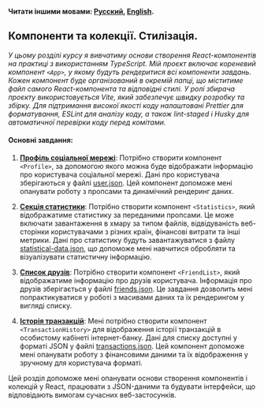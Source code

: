 **Читати іншими мовами: [Русский](./README.md), [English](./README.en.md).**

## Компоненти та колекції. Стилізація.

_У цьому розділі курсу я вивчатиму основи створення React-компонентів на
практиці з використанням TypeScript. Мій проєкт включає кореневий компонент
`<App>`, у якому будуть рендеритися всі компоненти завдань. Кожен компонент буде
організований в окремій папці, що міститиме файл самого React-компонента та
відповідні стилі. У ролі збирача проєкту використовується Vite, який забезпечує
швидку розробку та збірку. Для підтримання високої якості коду налаштовані
Prettier для форматування, ESLint для аналізу коду, а також lint-staged і Husky
для автоматичної перевірки коду перед комітами._

#### Основні завдання:

1. **[Профіль соціальної мережі](./docs/social-profile/README.ua.md)**: Потрібно
   створити компонент `<Profile>`, за допомогою якого можна буде відображати
   інформацію про користувача соціальної мережі. Дані про користувача
   зберігаються у файлі [user.json](./src/data/user.json). Цей компонент
   допоможе мені опанувати роботу з пропсами та динамічний рендеринг даних.

2. **[Секція статистики](./docs/statistics/README.ua.md)**: Потрібно створити
   компонент `<Statistics>`, який відображатиме статистику за переданими
   пропсами. Це може включати завантаження в хмару за типом файлів,
   відвідуваність веб-сторінки користувачами з різних країн, фінансові витрати
   та інші метрики. Дані про статистику будуть завантажуватися з файлу
   [statistical-data.json](./src/data/statistical-data.json), що допоможе мені
   навчитися обробляти та візуалізувати статистичну інформацію.

3. **[Список друзів](./docs/friend-list/README.ua.md)**: Потрібно створити
   компонент `<FriendList>`, який відображатиме інформацію про друзів
   користувача. Інформація про друзів зберігається у файлі
   [friends.json](./src/data/friends.json). Це завдання дозволить мені
   попрактикуватися у роботі з масивами даних та їх рендерингом у вигляді
   списку.

4. **[Історія транзакцій](./docs/transaction-history/README.ua.md)**: Мені
   потрібно створити компонент `<TransactionHistory>` для відображення історії
   транзакцій в особистому кабінеті інтернет-банку. Дані для списку доступні у
   форматі JSON у файлі [transactions.json](./src/data/transactions.json). Цей
   компонент допоможе мені опанувати роботу з фінансовими даними та їх
   відображення у зручному для користувача форматі.

Цей розділ допоможе мені опанувати основи створення компонентів і колекцій у
React, працювати з JSON-даними та будувати інтерфейси, що відповідають вимогам
сучасних веб-застосунків.
